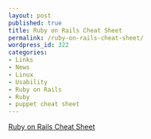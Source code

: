 ```yaml
---
layout: post
published: true
title: Ruby on Rails Cheat Sheet
permalink: /ruby-on-rails-cheat-sheet/
wordpress_id: 322
categories:
- Links
- News
- Linux
- Usability
- Ruby on Rails
- Ruby
- puppet cheat sheet
---
```



<a href="http://nanorails.com/pages/rails_1.1_cheat_sheet">Ruby on Rails Cheat Sheet</a>

